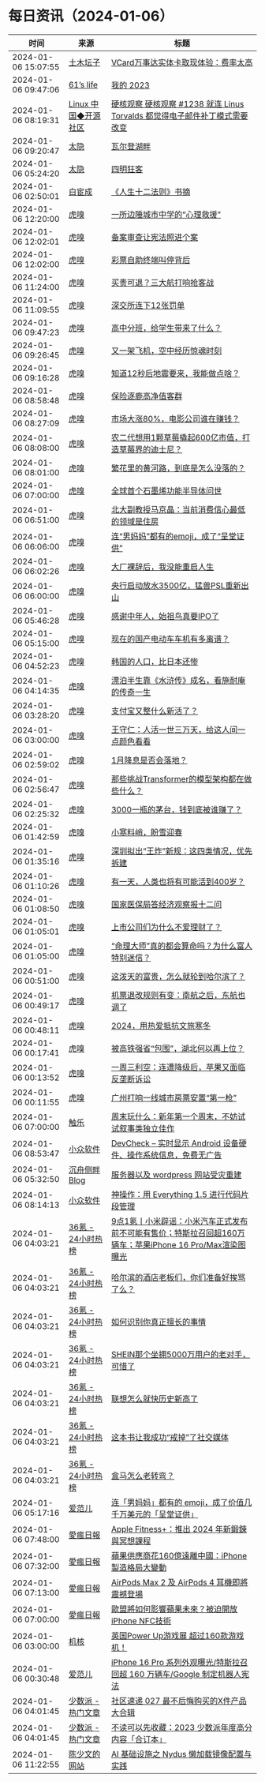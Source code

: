 ﻿# 每日资讯（2024-01-06）

|时间|来源|标题|
|---|---|---|
|2024-01-06 15:07:55|[土木坛子](https://tumutanzi.com/feed)|[VCard万事达实体卡取现体验：费率太高](https://tumutanzi.com/archives/17184)|
|2024-01-06 09:47:06|[61’s life](https://61.life/feed.xml)|[我的 2023](http://61.life/2024/0106)|
|2024-01-06 08:19:31|[Linux 中国◆开源社区](https://linux.cn/rss.xml)|[硬核观察 硬核观察 #1238 就连 Linus Torvalds 都觉得电子邮件补丁模式需要改变](https://linux.cn/article-16538-1.html?utm_source=rss&utm_medium=rss)|
|2024-01-06 09:20:47|[太隐](https://wangyurui.com/feed.xml)|[瓦尔登湖畔](https://wangyurui.com/posts/wa-er-deng-hu-pan-35b631b2)|
|2024-01-06 05:24:20|[太隐](https://wangyurui.com/feed.xml)|[四明狂客](https://wangyurui.com/posts/si-ming-kuang-ke-5432da12)|
|2024-01-06 02:50:01|[白宦成](https://www.ixiqin.com/feed/)|[《人生十二法则》书摘](https://www.ixiqin.com/2024/01/06/book-excerpt-from-twelve-laws-of-life/)|
|2024-01-06 12:20:00|[虎嗅](https://rss.huxiu.com/)|[一所边陲城市中学的“心理救援”](https://www.huxiu.com/article/2518461.html?f=rss)|
|2024-01-06 12:02:01|[虎嗅](https://rss.huxiu.com/)|[备案审查让宪法照进个案](https://www.huxiu.com/article/2518459.html?f=rss)|
|2024-01-06 12:02:00|[虎嗅](https://rss.huxiu.com/)|[彩票自助终端叫停背后](https://www.huxiu.com/article/2518456.html?f=rss)|
|2024-01-06 11:24:00|[虎嗅](https://rss.huxiu.com/)|[买贵可退？三大航打响抢客战](https://www.huxiu.com/article/2518124.html?f=rss)|
|2024-01-06 11:09:55|[虎嗅](https://rss.huxiu.com/)|[深交所连下12张罚单](https://www.huxiu.com/article/2518122.html?f=rss)|
|2024-01-06 09:47:23|[虎嗅](https://rss.huxiu.com/)|[高中分班，给学生带来了什么？](https://www.huxiu.com/article/2518121.html?f=rss)|
|2024-01-06 09:26:45|[虎嗅](https://rss.huxiu.com/)|[又一架飞机，空中经历惊魂时刻](https://www.huxiu.com/article/2518115.html?f=rss)|
|2024-01-06 09:16:28|[虎嗅](https://rss.huxiu.com/)|[知道12秒后地震要来，我能做点啥？](https://www.huxiu.com/article/2517083.html?f=rss)|
|2024-01-06 08:58:48|[虎嗅](https://rss.huxiu.com/)|[保险逐鹿高净值客群](https://www.huxiu.com/article/2517715.html?f=rss)|
|2024-01-06 08:27:09|[虎嗅](https://rss.huxiu.com/)|[市场大涨80%，电影公司谁在赚钱？](https://www.huxiu.com/article/2517716.html?f=rss)|
|2024-01-06 08:08:00|[虎嗅](https://rss.huxiu.com/)|[农二代想用1颗草莓撬起600亿市值，打造草莓界的迪士尼？](https://www.huxiu.com/article/2515598.html?f=rss)|
|2024-01-06 08:01:00|[虎嗅](https://rss.huxiu.com/)|[繁花里的黄河路，到底是怎么没落的？](https://www.huxiu.com/article/2516576.html?f=rss)|
|2024-01-06 07:00:00|[虎嗅](https://rss.huxiu.com/)|[全球首个石墨烯功能半导体问世](https://www.huxiu.com/article/2515549.html?f=rss)|
|2024-01-06 06:51:00|[虎嗅](https://rss.huxiu.com/)|[北大副教授马京晶：当前消费信心最低的领域是住房](https://www.huxiu.com/article/2517345.html?f=rss)|
|2024-01-06 06:06:00|[虎嗅](https://rss.huxiu.com/)|[连“男妈妈”都有的emoji，成了“呈堂证供”](https://www.huxiu.com/article/2517294.html?f=rss)|
|2024-01-06 06:02:26|[虎嗅](https://rss.huxiu.com/)|[大厂裸辞后，我没能重启人生](https://www.huxiu.com/article/2517290.html?f=rss)|
|2024-01-06 06:00:00|[虎嗅](https://rss.huxiu.com/)|[央行启动放水3500亿，猛兽PSL重新出山](https://www.huxiu.com/article/2516616.html?f=rss)|
|2024-01-06 05:46:28|[虎嗅](https://rss.huxiu.com/)|[感谢中年人，始祖鸟真要IPO了](https://www.huxiu.com/article/2517303.html?f=rss)|
|2024-01-06 05:15:00|[虎嗅](https://rss.huxiu.com/)|[现在的国产电动车车机有多离谱？](https://www.huxiu.com/article/2514971.html?f=rss)|
|2024-01-06 04:52:23|[虎嗅](https://rss.huxiu.com/)|[韩国的人口，比日本还惨](https://www.huxiu.com/article/2517092.html?f=rss)|
|2024-01-06 04:14:35|[虎嗅](https://rss.huxiu.com/)|[漂泊半生靠《水浒传》成名，看施耐庵的传奇一生](https://www.huxiu.com/article/2517112.html?f=rss)|
|2024-01-06 03:28:20|[虎嗅](https://rss.huxiu.com/)|[支付宝又整什么新活了？](https://www.huxiu.com/article/2514963.html?f=rss)|
|2024-01-06 03:00:00|[虎嗅](https://rss.huxiu.com/)|[王守仁：人活一世三万天，给这人间一点颜色看看](https://www.huxiu.com/article/2513251.html?f=rss)|
|2024-01-06 02:59:02|[虎嗅](https://rss.huxiu.com/)|[1月降息是否会落地？](https://www.huxiu.com/article/2517054.html?f=rss)|
|2024-01-06 02:56:47|[虎嗅](https://rss.huxiu.com/)|[那些挑战Transformer的模型架构都在做些什么？](https://www.huxiu.com/article/2517065.html?f=rss)|
|2024-01-06 02:25:32|[虎嗅](https://rss.huxiu.com/)|[3000一瓶的茅台，钱到底被谁赚了？](https://www.huxiu.com/article/2514990.html?f=rss)|
|2024-01-06 01:42:59|[虎嗅](https://rss.huxiu.com/)|[小寒料峭，盼雪迎春](https://www.huxiu.com/article/2516600.html?f=rss)|
|2024-01-06 01:35:16|[虎嗅](https://rss.huxiu.com/)|[深圳拟出“王炸”新规：这四类情况，优先拆建](https://www.huxiu.com/article/2516590.html?f=rss)|
|2024-01-06 01:10:26|[虎嗅](https://rss.huxiu.com/)|[有一天，人类也将有可能活到400岁？](https://www.huxiu.com/article/2514246.html?f=rss)|
|2024-01-06 01:08:50|[虎嗅](https://rss.huxiu.com/)|[国家医保局答经济观察报十二问](https://www.huxiu.com/article/2515890.html?f=rss)|
|2024-01-06 01:05:01|[虎嗅](https://rss.huxiu.com/)|[上市公司们为什么不爱理财了？](https://www.huxiu.com/article/2514930.html?f=rss)|
|2024-01-06 01:05:00|[虎嗅](https://rss.huxiu.com/)|[“命理大师”真的都会算命吗？为什么富人特别迷信？](https://www.huxiu.com/article/2514668.html?f=rss)|
|2024-01-06 00:51:00|[虎嗅](https://rss.huxiu.com/)|[这泼天的富贵，怎么就轮到哈尔滨了？](https://www.huxiu.com/article/2514671.html?f=rss)|
|2024-01-06 00:49:17|[虎嗅](https://rss.huxiu.com/)|[机票退改规则有变：南航之后，东航也调了](https://www.huxiu.com/article/2516575.html?f=rss)|
|2024-01-06 00:48:11|[虎嗅](https://rss.huxiu.com/)|[2024，用热爱抵抗文旅寒冬](https://www.huxiu.com/article/2516206.html?f=rss)|
|2024-01-06 00:17:41|[虎嗅](https://rss.huxiu.com/)|[被高铁强省“包围”，湖北何以再上位？](https://www.huxiu.com/article/2515839.html?f=rss)|
|2024-01-06 00:13:52|[虎嗅](https://rss.huxiu.com/)|[一周三利空：连遭降级后，苹果又面临反垄断诉讼](https://www.huxiu.com/article/2516408.html?f=rss)|
|2024-01-06 00:11:55|[虎嗅](https://rss.huxiu.com/)|[广州打响一线城市房票安置“第一枪”](https://www.huxiu.com/article/2516407.html?f=rss)|
|2024-01-06 07:00:00|[触乐](http://www.chuapp.com/feed)|[周末玩什么：新年第一个周末，不妨试试叙事类独立佳作](http://www.chuapp.com/article/289739.html)|
|2024-01-06 08:53:47|[小众软件](https://www.appinn.com/feed/)|[DevCheck – 实时显示 Android 设备硬件、操作系统信息，免费无广告](https://www.appinn.com/devcheck/)|
|2024-01-06 05:32:50|[沉舟侧畔 Blog](https://springwood.me/feed/)|[服务器以及 wordpress 网站受灾重建](https://springwood.me/server-reconstruction/)|
|2024-01-06 08:14:13|[小众软件](https://www.appinn.com/feed/)|[神操作：用 Everything 1.5 进行代码片段管理](https://www.appinn.com/everything-1-5a-code-snippet/)|
|2024-01-06 04:03:21|[36氪 - 24小时热榜](https://rss.mifaw.com/articles/5c8bb11a3c41f61efd36683e/5c91d2e23882afa09dff4901)|[9点1氪丨小米辟谣：小米汽车正式发布前不可能有售价；特斯拉召回超160万辆车；​苹果iPhone 16 Pro/Max渲染图曝光](https://36kr.com/p/2591809837841031)|
|2024-01-06 04:03:21|[36氪 - 24小时热榜](https://rss.mifaw.com/articles/5c8bb11a3c41f61efd36683e/5c91d2e23882afa09dff4901)|[哈尔滨的酒店老板们，你们准备好挨骂了么？](https://36kr.com/p/2591174696532866)|
|2024-01-06 04:03:21|[36氪 - 24小时热榜](https://rss.mifaw.com/articles/5c8bb11a3c41f61efd36683e/5c91d2e23882afa09dff4901)|[如何识别你真正擅长的事情](https://36kr.com/p/2550648769714305)|
|2024-01-06 04:03:21|[36氪 - 24小时热榜](https://rss.mifaw.com/articles/5c8bb11a3c41f61efd36683e/5c91d2e23882afa09dff4901)|[SHEIN那个坐拥5000万用户的老对手，可惜了](https://36kr.com/p/2591215206972290)|
|2024-01-06 04:03:21|[36氪 - 24小时热榜](https://rss.mifaw.com/articles/5c8bb11a3c41f61efd36683e/5c91d2e23882afa09dff4901)|[联想怎么就快历史新高了](https://36kr.com/p/2591194839923337)|
|2024-01-06 04:03:21|[36氪 - 24小时热榜](https://rss.mifaw.com/articles/5c8bb11a3c41f61efd36683e/5c91d2e23882afa09dff4901)|[这本书让我成功“戒掉”了社交媒体](https://36kr.com/p/2546525832598151)|
|2024-01-06 04:03:21|[36氪 - 24小时热榜](https://rss.mifaw.com/articles/5c8bb11a3c41f61efd36683e/5c91d2e23882afa09dff4901)|[盒马怎么老转弯？](https://36kr.com/p/2591556533533318)|
|2024-01-06 05:17:16|[爱范儿](https://www.ifanr.com/feed)|[连「男妈妈」都有的 emoji，成了价值几千万美元的「呈堂证供」](https://www.ifanr.com/1572573?utm_source=rss&utm_medium=rss&utm_campaign=)|
|2024-01-06 07:48:00|[愛瘋日報](http://www.iphonetaiwan.org/feeds/posts/default)|[Apple Fitness+：推出 2024 年新鍛鍊與冥想課程](https://www.iphonetaiwan.org/2024/01/apple-fitness-plus-2024-new-content-meditation-exercise.html)|
|2024-01-06 07:32:00|[愛瘋日報](http://www.iphonetaiwan.org/feeds/posts/default)|[蘋果供應商花160億遠離中國：iPhone製造格局大變動](https://www.iphonetaiwan.org/2024/01/apple-suppliers-relocate-china-impact.html)|
|2024-01-06 07:13:00|[愛瘋日報](http://www.iphonetaiwan.org/feeds/posts/default)|[AirPods Max 2 及 AirPods 4 耳機即將震撼登場](https://www.iphonetaiwan.org/2024/01/apple-airpods-2024-revolution.html)|
|2024-01-06 07:00:00|[愛瘋日報](http://www.iphonetaiwan.org/feeds/posts/default)|[歐盟將如何影響蘋果未來？被迫開放iPhone NFC技術](https://www.iphonetaiwan.org/2024/01/apple-ceo-tim-cook-eu-antitrust-meeting.html)|
|2024-01-06 03:00:00|[机核](https://www.gcores.com/rss)|[英国Power Up游戏展 超过160款游戏机！](https://www.gcores.com/videos/175936)|
|2024-01-06 00:30:48|[爱范儿](https://www.ifanr.com/feed)|[iPhone 16 Pro 系列外观曝光/特斯拉召回超 160 万辆车/Google 制定机器人宪法](https://www.ifanr.com/1572547?utm_source=rss&utm_medium=rss&utm_campaign=)|
|2024-01-06 04:01:45|[少数派 - 热门文章](https://rss.mifaw.com/articles/5c8bb11a3c41f61efd36683e/5c92450e3882afa09dff5928)|[社区速递 027 最不后悔购买的X件产品大合辑](https://sspai.com/post/85528)|
|2024-01-06 04:01:45|[少数派 - 热门文章](https://rss.mifaw.com/articles/5c8bb11a3c41f61efd36683e/5c92450e3882afa09dff5928)|[不读可以先收藏：2023 少数派年度高分内容「合订本」](https://sspai.com/post/85521)|
|2024-01-06 11:22:55|[陈少文的网站](https://www.chenshaowen.com/atom.xml)|[AI 基础设施之 Nydus 懒加载镜像配置与实践](https://www.chenshaowen.com/blog/ai-infrastructure-nydus-configuration-and-practice.html)|
